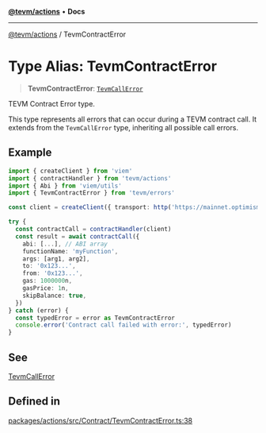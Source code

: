 [**@tevm/actions**](../README.md) • **Docs**

***

[@tevm/actions](../globals.md) / TevmContractError

# Type Alias: TevmContractError

> **TevmContractError**: [`TevmCallError`](TevmCallError.md)

TEVM Contract Error type.

This type represents all errors that can occur during a TEVM contract call.
It extends from the `TevmCallError` type, inheriting all possible call errors.

## Example

```typescript
import { createClient } from 'viem'
import { contractHandler } from 'tevm/actions'
import { Abi } from 'viem/utils'
import { TevmContractError } from 'tevm/errors'

const client = createClient({ transport: http('https://mainnet.optimism.io')({}) })

try {
  const contractCall = contractHandler(client)
  const result = await contractCall({
    abi: [...], // ABI array
    functionName: 'myFunction',
    args: [arg1, arg2],
    to: '0x123...',
    from: '0x123...',
    gas: 1000000n,
    gasPrice: 1n,
    skipBalance: true,
  })
} catch (error) {
  const typedError = error as TevmContractError
  console.error('Contract call failed with error:', typedError)
}
```

## See

[TevmCallError](TevmCallError.md)

## Defined in

[packages/actions/src/Contract/TevmContractError.ts:38](https://github.com/evmts/tevm-monorepo/blob/main/packages/actions/src/Contract/TevmContractError.ts#L38)
